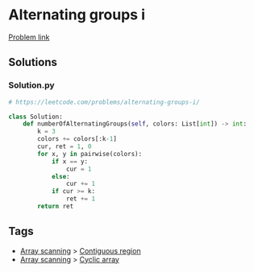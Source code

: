 # Alternating groups i

[Problem link](https://leetcode.com/problems/alternating-groups-i/)

## Solutions


### Solution.py
```py
# https://leetcode.com/problems/alternating-groups-i/

class Solution:
    def numberOfAlternatingGroups(self, colors: List[int]) -> int:
        k = 3
        colors += colors[:k-1]
        cur, ret = 1, 0
        for x, y in pairwise(colors):
            if x == y:
                cur = 1
            else:
                cur += 1
            if cur >= k:
                ret += 1
        return ret
```
## Tags

* [Array scanning](/README.md#Array_scanning) > [Contiguous region](/README.md#Array_scanning-Contiguous_region)
* [Array scanning](/README.md#Array_scanning) > [Cyclic array](/README.md#Array_scanning-Cyclic_array)
